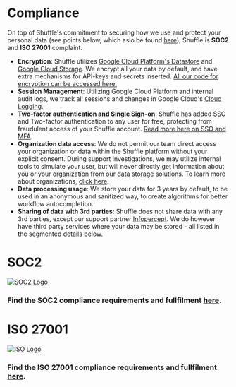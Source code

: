 # Compliance

On top of Shuffle's commitment to securing how we use and protect your personal data (see points below, which aslo be found [here](https://shuffler.io/docs/privacy_policy)), Shuffle is **SOC2** and **ISO 27001** complaint.

- **Encryption**: Shuffle utilizes [Google Cloud Platform's Datastore](https://cloud.google.com/datastore/docs/concepts/encryption-at-rest) and [Google Cloud Storage](https://cloud.google.com/storage). We encrypt all your data by default, and have extra mechanisms for API-keys and secrets inserted. [All our code for encryption can be accessed here.](https://github.com/Shuffle/shuffle-shared)
- **Session Management**: Utilizing Google Cloud Platform and internal audit logs, we track all sessions and changes in Google Cloud's [Cloud Logging](https://cloud.google.com/logging). 
- **Two-factor authentication and Single Sign-on**: Shuffle has added SSO and Two-factor authentication to any user for free, protecting from fraudulent access of your Shuffle account. [Read more here on SSO and MFA](https://shuffler.io/docs/extensions#single_signon_sso).
- **Organization data access**: We do not permit our team direct access your organization or data within the Shuffle platform without your explicit consent. During support investigations, we may utilize internal tools to simulate your user, but will never directly get information about you or your organization from our data storage solutions. To learn more about organizations, [click here](https://shuffler.io/docs/organizations). 
- **Data processing usage**: We store your data for 3 years by default, to be used in an anonymous and sanitized way, to create algorithms for better workflow autocompletion.
- **Sharing of data with 3rd parties**: Shuffle does not share data with any 3rd parties, except our support partner [Infopercept](https://infopercept.com/). We do however have third party services where your data may be stored - all listed in the segmented details below.


# SOC2

[![SOC2 Logo](https://raw.githubusercontent.com/Shuffle/Shuffle-docs/master/assets/soc2_logo.png)](https://docs.google.com/spreadsheets/d/1LItbuj-05ZT7bziS40oe9gHXhFgdJIsR)

### Find the SOC2 compliance requirements and fullfilment [here](https://docs.google.com/spreadsheets/d/1LItbuj-05ZT7bziS40oe9gHXhFgdJIsR/).

# ISO 27001

[![ISO Logo](https://raw.githubusercontent.com/Shuffle/Shuffle-docs/master/assets/iso_logo.png)](https://docs.google.com/spreadsheets/d/1WbPerP9CS557y-4yfdmDBtkQ9zuad-Mq/)

### Find the ISO 27001 compliance requirements and fullfilment [here](https://docs.google.com/spreadsheets/d/1WbPerP9CS557y-4yfdmDBtkQ9zuad-Mq/).
